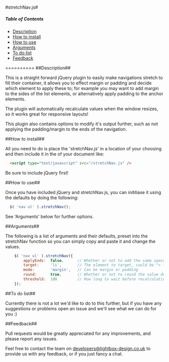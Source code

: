 #stretchNav.js#

##### Table of Contents
- [Description](#description)
- [How to install](#how-to-install)
- [How to use](#how-to-use)
- [Arguments](#arguments)
- [To do list](#to-do-list)
- [Feedback](#feedback)

==========
##Description##

This is a straight forward jQuery plugin to easily make navigations stretch to fill their container, it allows you to effect margin or padding and decide which element to apply these to; for example you may want to add margin to the sides of the list elements, or alternatively apply padding to the anchor elements.

The plugin will automatically recalculate values when the window resizes, so it works great for responsive layouts!

This plugin also contains options to modify it's output further, such as not applying the padding/margin to the ends of the navigation.

##How to install##

All you need to do is place the 'stretchNav.js' in a location of your choosing and then include it in the <head> of your document like:
```html
  <script type="text/javascript" src="/stretchNav.js" />
```
Be sure to include jQuery first!

##How to use##

Once you have included jQuery and stretchNav.js, you can initiliase it using the defaults by doing the following:

```js
  $( 'nav ul' ).stretchNav();
```
See 'Arguments' below for further options.

##Arguments##

The following is a list of arguments and their defaults, preset into the stretchNav function so you can simply copy and paste it and change the values.

```js
	$( 'nav ul' ).stretchNav({
		applyEnds:	false,		// Whether or not to add the same space to the end
		target:		'li',		// The element to target, could be "> li > a"
		mode:		'margin',	// Can be margin or padding
		round: 		true,		// Whether or not to round the value down
		threshold: 	100			// How long to wait before recalculating on resize	
	});
```

##To do list##

Currently there is not a lot we'd like to do to this further, but if you have any suggestions or problems open an issue and we'll see what we can do for you :)

##Feedback##

Pull requests would be greatly appreciated for any improvements, and please report any issues.

Feel free to contact the team on developers@lightbox-design.co.uk to provide us with any feedback, or if you just fancy a chat.